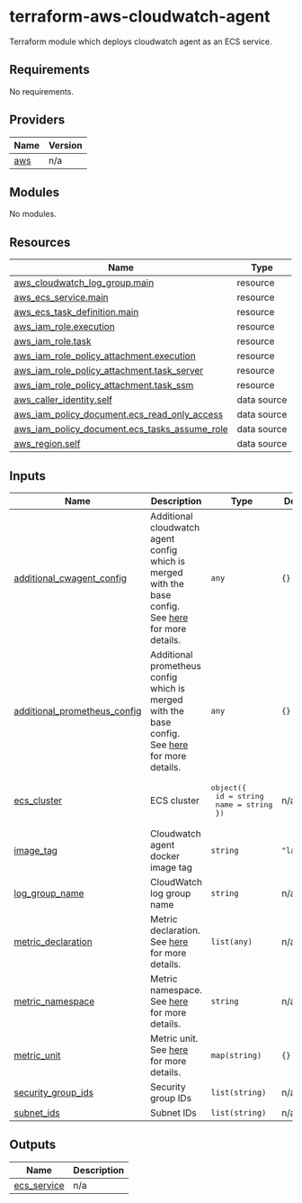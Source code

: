 # terraform-aws-cloudwatch-agent

Terraform module which deploys cloudwatch agent as an ECS service.

<!-- BEGIN_TF_DOCS -->
## Requirements

No requirements.

## Providers

| Name | Version |
|------|---------|
| <a name="provider_aws"></a> [aws](#provider\_aws) | n/a |

## Modules

No modules.

## Resources

| Name | Type |
|------|------|
| [aws_cloudwatch_log_group.main](https://registry.terraform.io/providers/hashicorp/aws/latest/docs/resources/cloudwatch_log_group) | resource |
| [aws_ecs_service.main](https://registry.terraform.io/providers/hashicorp/aws/latest/docs/resources/ecs_service) | resource |
| [aws_ecs_task_definition.main](https://registry.terraform.io/providers/hashicorp/aws/latest/docs/resources/ecs_task_definition) | resource |
| [aws_iam_role.execution](https://registry.terraform.io/providers/hashicorp/aws/latest/docs/resources/iam_role) | resource |
| [aws_iam_role.task](https://registry.terraform.io/providers/hashicorp/aws/latest/docs/resources/iam_role) | resource |
| [aws_iam_role_policy_attachment.execution](https://registry.terraform.io/providers/hashicorp/aws/latest/docs/resources/iam_role_policy_attachment) | resource |
| [aws_iam_role_policy_attachment.task_server](https://registry.terraform.io/providers/hashicorp/aws/latest/docs/resources/iam_role_policy_attachment) | resource |
| [aws_iam_role_policy_attachment.task_ssm](https://registry.terraform.io/providers/hashicorp/aws/latest/docs/resources/iam_role_policy_attachment) | resource |
| [aws_caller_identity.self](https://registry.terraform.io/providers/hashicorp/aws/latest/docs/data-sources/caller_identity) | data source |
| [aws_iam_policy_document.ecs_read_only_access](https://registry.terraform.io/providers/hashicorp/aws/latest/docs/data-sources/iam_policy_document) | data source |
| [aws_iam_policy_document.ecs_tasks_assume_role](https://registry.terraform.io/providers/hashicorp/aws/latest/docs/data-sources/iam_policy_document) | data source |
| [aws_region.self](https://registry.terraform.io/providers/hashicorp/aws/latest/docs/data-sources/region) | data source |

## Inputs

| Name | Description | Type | Default | Required |
|------|-------------|------|---------|:--------:|
| <a name="input_additional_cwagent_config"></a> [additional\_cwagent\_config](#input\_additional\_cwagent\_config) | Additional cloudwatch agent config which is merged with the base config.<br>See [here](https://docs.aws.amazon.com/AmazonCloudWatch/latest/monitoring/CloudWatch-Agent-Configuration-File-Details.html) for more details. | `any` | `{}` | no |
| <a name="input_additional_prometheus_config"></a> [additional\_prometheus\_config](#input\_additional\_prometheus\_config) | Additional prometheus config which is merged with the base config.<br>See [here](https://prometheus.io/docs/prometheus/latest/configuration/configuration/) for more details. | `any` | `{}` | no |
| <a name="input_ecs_cluster"></a> [ecs\_cluster](#input\_ecs\_cluster) | ECS cluster | <pre>object({<br>    id   = string<br>    name = string<br>  })</pre> | n/a | yes |
| <a name="input_image_tag"></a> [image\_tag](#input\_image\_tag) | Cloudwatch agent docker image tag | `string` | `"latest"` | no |
| <a name="input_log_group_name"></a> [log\_group\_name](#input\_log\_group\_name) | CloudWatch log group name | `string` | n/a | yes |
| <a name="input_metric_declaration"></a> [metric\_declaration](#input\_metric\_declaration) | Metric declaration.<br>See [here](https://docs.aws.amazon.com/AmazonCloudWatch/latest/monitoring/CloudWatch-Agent-PrometheusEC2.html) for more details. | `list(any)` | n/a | yes |
| <a name="input_metric_namespace"></a> [metric\_namespace](#input\_metric\_namespace) | Metric namespace.<br>See [here](https://docs.aws.amazon.com/AmazonCloudWatch/latest/monitoring/CloudWatch-Agent-PrometheusEC2.html) for more details. | `string` | n/a | yes |
| <a name="input_metric_unit"></a> [metric\_unit](#input\_metric\_unit) | Metric unit.<br>See [here](https://docs.aws.amazon.com/AmazonCloudWatch/latest/monitoring/CloudWatch-Agent-PrometheusEC2.html) for more details. | `map(string)` | `{}` | no |
| <a name="input_security_group_ids"></a> [security\_group\_ids](#input\_security\_group\_ids) | Security group IDs | `list(string)` | n/a | yes |
| <a name="input_subnet_ids"></a> [subnet\_ids](#input\_subnet\_ids) | Subnet IDs | `list(string)` | n/a | yes |

## Outputs

| Name | Description |
|------|-------------|
| <a name="output_ecs_service"></a> [ecs\_service](#output\_ecs\_service) | n/a |
<!-- END_TF_DOCS -->
